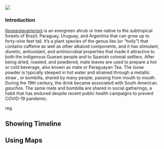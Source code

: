 <a href="https://www.juncture-digital.org"><img src="https://juncture-digital.github.io/juncture/static/images/ve-button.png"></a>

<param ve-config 
       title="Sweetsop"
       source-image="https://upload.wikimedia.org/wikipedia/commons/7/75/An_immature_custard_apple_%28annona_squamosa%29_at_Ponduru_in_Srikakulam_district.JPG"
       banner="https://upload.wikimedia.org/wikipedia/commons/7/75/An_immature_custard_apple_%28annona_squamosa%29_at_Ponduru_in_Srikakulam_district.JPG"
       author="Alli"
       layout="vertical">

### Introduction
[_Ilexparaguariensis_](https://powo.science.kew.org/taxon/urn:lsid:ipni.org:names:315555-2) is an evergreen shrub or tree native to the subtropical forests of Brazil, Paraguay, Uruguay, and Argentina that can grow up to forty-nine feet tall. It’s a plant species of the genus ilex (or “holly”) that contains caffeine as well as other alkaloid components, and it has stimulant, diuretic, antioxidant, and antimicrobial properties that made it attractive to both the indigenous Guaraní people and to Spanish colonial settlers. After being dried, roasted, and powdered, mate leaves are used to prepare a hot or cold beverage, also known as mate or Paraguayan Tea. The loose powder is typically steeped in hot water and strained through a <span data-mouseover-image zoomto ="355,347,250,179" > metallic straw </span> , or bombilla, shared by many people, passing from mouth to mouth. During the 19th century, the drink became associated with South American *gauchos*. The same mate and bombilla are shared in social gatherings, a habit that has endured despite recent public health campaigns to prevent COVID-19 pandemic.
<param ve-compare label="Gauchos drinking mate" description="Photograph" license="public domain" url="https://upload.wikimedia.org/wikipedia/commons/c/c2/Gauchos_mateando.jpg"> reg
<param ve-compare curtain label="Sweetsop fruit" url=https://upload.wikimedia.org/wikipedia/commons/thumb/4/4d/Annona_squamosa_Blanco1.192.png/609px-Annona_squamosa_Blanco1.192.png?20090301220918">
<param ve-images url="Annona_muricata_%28guanábana%29_-_DSC09277.jpg" title="Soursop">
<param ve-image eid="Q155". title="Brazil">
<param ve-entity eid="Q46429" title=“Guarani people”>
<param ve-entity eid="Q84263196" title=“COVID-19 pandemic”>
<param ve-video vid="rA5FAgn7B_c"> 
<param ve-plant-speciem jpid ="10.5555/al.ap.flora.flota000046?">  
<param ve-iframe src="https://archive.org/details/35EffectOfEthanolicExtractOfTheLeavesOfPlantAnnonaSquamosaOnHematological"> 
<param ve-images url= "https://commons.wikimedia.org/wiki/File:Sugar_apple_with_cross_section.jpg" title="Sweetsop"> 












## Showing Timeline 

<param ve-knightlab-timeline
source="1YFJIGao3HrGg6FCOEnGQsW41lJInJ_cucMTuVbVeaL0"
timenav-position="bottom"
hash-bookmark="false"
initial-zoom="1" 
heigt="750">

## Using Maps

<param ve-map center="Q27611"> 
